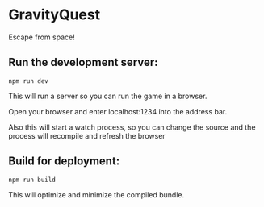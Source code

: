 # GravityQuest

Escape from space!

## Run the development server:

```npm run dev```

This will run a server so you can run the game in a browser.

Open your browser and enter localhost:1234 into the address bar.

Also this will start a watch process, so you can change the source and the process will recompile and refresh the browser


## Build for deployment:

```npm run build```

This will optimize and minimize the compiled bundle.
